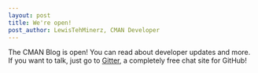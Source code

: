 ```yaml
---
layout: post
title: We're open!
post_author: LewisTehMinerz, CMAN Developer
---
```


The CMAN Blog is open! You can read about developer updates and more. If you want to talk, just go to [Gitter](https://gitter.im/Comprehensive-Minecraft-Archive-Network "Click me to go to Gitter to chat with the CMAN Developers!"), a completely free chat site for GitHub!

